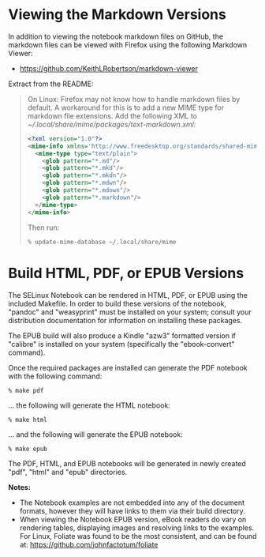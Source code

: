 # Viewing the Markdown Versions

In addition to viewing the notebook markdown files on GitHub, the markdown
files can be viewed with Firefox using the following Markdown Viewer:

* https://github.com/KeithLRobertson/markdown-viewer

Extract from the README:

> On Linux: Firefox may not know how to handle markdown files by default.
> A workaround for this is to add a new MIME type for markdown file extensions.
> Add the following XML to *~/.local/share/mime/packages/text-markdown.xml*:
> 
> ```xml
> <?xml version="1.0"?>
> <mime-info xmlns='http://www.freedesktop.org/standards/shared-mime-info'>
>   <mime-type type="text/plain">
>     <glob pattern="*.md"/>
>     <glob pattern="*.mkd"/>
>     <glob pattern="*.mkdn"/>
>     <glob pattern="*.mdwn"/>
>     <glob pattern="*.mdown"/>
>     <glob pattern="*.markdown"/>
>   </mime-type>
> </mime-info>
> ```
> 
> Then run:
> 
>     % update-mime-database ~/.local/share/mime

# Build HTML, PDF, or EPUB Versions

The SELinux Notebook can be rendered in HTML, PDF, or EPUB using the included
Makefile.  In order to build these versions of the notebook, "pandoc" and
"weasyprint" must be installed on your system; consult your distribution
documentation for information on installing these packages.

The EPUB build will also produce a Kindle "azw3" formatted version if "calibre"
is installed on your system (specifically the "ebook-convert" command).

Once the required packages are installed can generate the PDF notebook with the
following command:

	% make pdf

... the following will generate the HTML notebook:

	% make html

... and the following will generate the EPUB notebook:

	% make epub

The PDF, HTML, and EPUB notebooks will be generated in newly created "pdf",
"html" and "epub" directories.

**Notes:**

- The Notebook examples are not embedded into any of the document formats,
  however they will have links to them via their build directory.
- When viewing the Notebook EPUB version, eBook readers do vary on rendering
  tables, displaying images and resolving links to the examples. For Linux,
  Foliate was found to be the most consistent, and can be found at:
  <https://github.com/johnfactotum/foliate>
